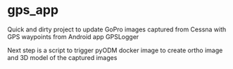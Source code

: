 # gps_app

Quick and dirty project to update GoPro images captured from Cessna with GPS waypoints from Android app GPSLogger

Next step is a script to trigger pyODM docker image to create ortho image and 3D model of the captured images
